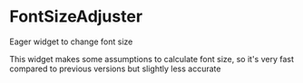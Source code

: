 # FontSizeAdjuster
Eager widget to change font size

This widget makes some assumptions to calculate font size, so it's very fast compared to previous versions but slightly less accurate
